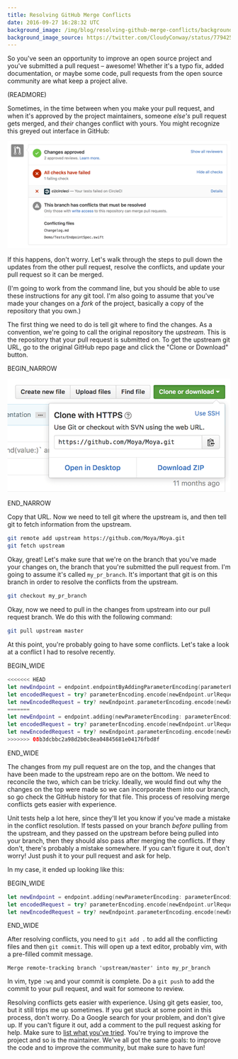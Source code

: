 ```yaml
---
title: Resolving GitHub Merge Conflicts
date: 2016-09-27 16:28:32 UTC
background_image: /img/blog/resolving-github-merge-conflicts/background.jpg
background_image_source: https://twitter.com/CloudyConway/status/779425582010490880
---
```


So you've seen an opportunity to improve an open source project and you've submitted a pull request – awesome! Whether it's a typo fix, added documentation, or maybe some code, pull requests from the open source community are what keep a project alive.

(READMORE)

Sometimes, in the time between when you make your pull request, and when it's approved by the project maintainers, someone _else's_ pull request gets merged, and _their_ changes conflict with yours. You might recognize this greyed out interface in GitHub:

![GitHub merge interface](/img/blog/resolving-github-merge-conflicts/merge_ui.png)

If this happens, don't worry. Let's walk through the steps to pull down the updates from the other pull request, resolve the conflicts, and update your pull request so it can be merged.

(I'm going to work from the command line, but you should be able to use these instructions for any git tool. I'm also going to assume that you've made your changes on a _fork_ of the project, basically a copy of the repository that you own.)

The first thing we need to do is tell git where to find the changes. As a convention, we're going to call the original repository the _upstream_. This is the repository that your pull request is submitted on. To get the upstream git URL, go to the original GitHub repo page and click the "Clone or Download" button. 

BEGIN_NARROW

![GitHub merge interface](/img/blog/resolving-github-merge-conflicts/url.png)

END_NARROW

Copy that URL. Now we need to tell git where the upstream is, and then tell git to fetch information from the upstream.

```sh
git remote add upstream https://github.com/Moya/Moya.git
git fetch upstream
```

Okay, great! Let's make sure that we're on the branch that you've made your changes on, the branch that you're submitted the pull request from. I'm going to assume it's called `my_pr_branch`. It's important that git is on this branch in order to resolve the conflicts from the upstream.

```sh
git checkout my_pr_branch
```

Okay, now we need to pull in the changes from upstream into our pull request branch. We do this with the following command:

```sh
git pull upstream master
```

At this point, you're probably going to have some conflicts. Let's take a look at a conflict I had to resolve recently.

BEGIN_WIDE

```swift
<<<<<<< HEAD
let newEndpoint = endpoint.endpointByAddingParameterEncoding(parameterEncoding)
let encodedRequest = try? parameterEncoding.encode(newEndpoint.urlRequest!, with: newEndpoint.parameters)
let newEncodedRequest = try? newEndpoint.parameterEncoding.encode(newEndpoint.urlRequest!, with: newEndpoint.parameters)
=======
let newEndpoint = endpoint.adding(newParameterEncoding: parameterEncoding)
let encodedRequest = try? parameterEncoding.encode(newEndpoint.urlRequest, with: newEndpoint.parameters)
let newEncodedRequest = try? newEndpoint.parameterEncoding.encode(newEndpoint.urlRequest, with: newEndpoint.parameters)
>>>>>>> 08b3dcbbc2a98d2b0c8ea04845681e04176fbd8f
```

END_WIDE

The changes from my pull request are on the top, and the changes that have been made to the upstream repo are on the bottom. We need to reconcile the two, which can be tricky. Ideally, we would find out why the changes on the top were made so we can incorporate them into our branch, so go check the GitHub history for that file. This process of resolving merge conflicts gets easier with experience.

Unit tests help a lot here, since they'll let you know if you've made a mistake in the conflict resolution. If tests passed on your branch _before_ pulling from the upstream, and they passed on the upstream before being pulled into your branch, then they should also pass after merging the conflicts. If they don't, there's probably a mistake somewhere. If you can't figure it out, don't worry! Just push it to your pull request and ask for help.

In my case, it ended up looking like this:

BEGIN_WIDE

```swift
let newEndpoint = endpoint.adding(newParameterEncoding: parameterEncoding)
let encodedRequest = try? parameterEncoding.encode(newEndpoint.urlRequest!, with: newEndpoint.parameters)
let newEncodedRequest = try? newEndpoint.parameterEncoding.encode(newEndpoint.urlRequest!, with: newEndpoint.parameters)
```

END_WIDE

After resolving conflicts, you need to `git add .` to add all the conflicting files and then `git commit`. This will open up a text editor, probably vim, with a pre-filled commit message. 

```
Merge remote-tracking branch 'upstream/master' into my_pr_branch
```

In vim, type `:wq` and your commit is complete. Do a `git push` to add the commit to your pull request, and wait for someone to review.

Resolving conflicts gets easier with experience. Using git gets easier, too, but it still trips me up sometimes. If you get stuck at some point in this process, don't worry. Do a Google search for your problem, and don't give up. If you can't figure it out, add a comment to the pull request asking for help. Make sure to [list what you've tried](http://mattgemmell.com/what-have-you-tried/). You're trying to improve the project and so is the maintainer. We've all got the same goals: to improve the code and to improve the community, but make sure to have fun!